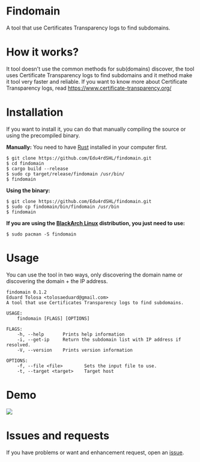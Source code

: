 # Findomain
A tool that use Certificates Transparency logs to find subdomains.

# How it works?
It tool doesn't use the common methods for sub(domains) discover, the tool uses Certificate Transparency logs to find subdomains and it method make it tool very faster and reliable. If you want to know more about Certificate Transparency logs, read https://www.certificate-transparency.org/

# Installation
If you want to install it, you can do that manually compiling the source or using the precompiled binary.

**Manually:**
You need to have [Rust](https://www.rust-lang.org/) installed in your computer first.

```
$ git clone https://github.com/Edu4rdSHL/findomain.git
$ cd findomain
$ cargo build --release
$ sudo cp target/release/findomain /usr/bin/
$ findomain
```

**Using the binary:**

```
$ git clone https://github.com/Edu4rdSHL/findomain.git
$ sudo cp findomain/bin/findomain /usr/bin
$ findomain
```
**If you are using the [BlackArch Linux](https://blackarch.org) distribution, you just need to use:**

```
$ sudo pacman -S findomain
```

# Usage

You can use the tool in two ways, only discovering the domain name or discovering the domain + the IP address.

```
findomain 0.1.2
Eduard Tolosa <tolosaeduard@gmail.com>
A tool that use Certificates Transparency logs to find subdomains.

USAGE:
    findomain [FLAGS] [OPTIONS]

FLAGS:
    -h, --help       Prints help information
    -i, --get-ip     Return the subdomain list with IP address if resolved.
    -V, --version    Prints version information

OPTIONS:
    -f, --file <file>        Sets the input file to use.
    -t, --target <target>    Target host
```
# Demo
<a href="https://asciinema.org/a/k5KdfXZ62db9xgPF9p619FYGa" target="_blank"><img src="https://asciinema.org/a/k5KdfXZ62db9xgPF9p619FYGa.svg" /></a>

# Issues and requests
If you have problems or want and enhancement request, open an [issue](https://github.com/Edu4rdSHL/findomain/issues).
